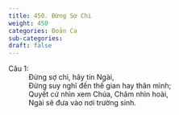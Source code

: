 ```yaml
---
title: 450. Đừng Sợ Chi
weight: 450
categories: Đoản Ca
sub-categories: 
draft: false
---
```

<dl><dt>Câu 1:</dt><dd data-verse="1">Đừng sợ chi, hãy tin Ngài, <br/>Đừng suy nghĩ đến thế gian hay thân mình; <br/>Quyết cứ nhìn xem Chúa, Chăm nhìn hoài, <br/>Ngài sẽ đưa vào nơi trường sinh. </dd></dl>